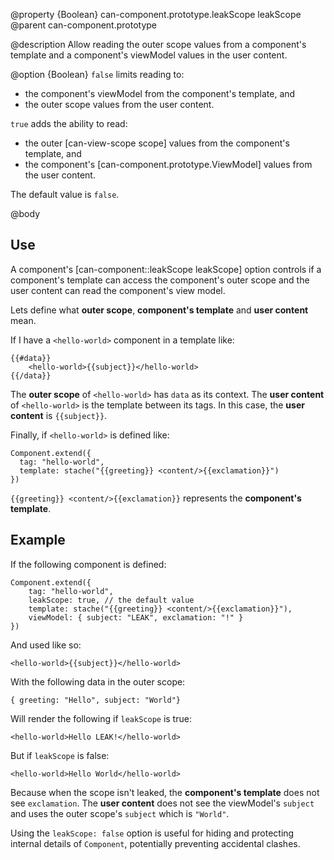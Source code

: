 @property {Boolean} can-component.prototype.leakScope leakScope
@parent can-component.prototype

@description Allow reading the outer scope values from a component's template and
a component's viewModel values in the user content.

@option {Boolean}  `false` limits reading to:

- the component's viewModel from the component's template, and
- the outer scope values from the user content.

`true` adds the ability to read:

- the outer [can-view-scope scope] values from the component's template, and
- the component's [can-component.prototype.ViewModel] values from the user content.

The default value is `false`. 

@body

## Use

A component's [can-component::leakScope leakScope] option controls if a
component's template can access the component's outer scope and the
user content can read the component's view model.

Lets define what __outer scope__, __component's template__ and __user content__ mean.

If I have a `<hello-world>` component in a template like:

```
{{#data}}
	<hello-world>{{subject}}</hello-world>
{{/data}}
```

The __outer scope__ of `<hello-world>` has `data` as its context.  The __user content__ of
`<hello-world>` is the template between its tags.  In this case, the __user content__
is `{{subject}}`.

Finally, if `<hello-world>` is defined like:

```
Component.extend({
  tag: "hello-world",
  template: stache("{{greeting}} <content/>{{exclamation}}")
})
```

`{{greeting}} <content/>{{exclamation}}` represents the __component's template__.

## Example

If the following component is defined:

    Component.extend({
        tag: "hello-world",
        leakScope: true, // the default value
        template: stache("{{greeting}} <content/>{{exclamation}}"),
        viewModel: { subject: "LEAK", exclamation: "!" }
    })

And used like so:

    <hello-world>{{subject}}</hello-world>

With the following data in the outer scope:

    { greeting: "Hello", subject: "World"}

Will render the following if `leakScope` is true:

    <hello-world>Hello LEAK!</hello-world>

But if `leakScope` is false:

    <hello-world>Hello World</hello-world>

Because when the scope isn't leaked, the __component's template__
does not see `exclamation`. The __user content__ does not see the
viewModel's `subject` and uses the outer scope's `subject` which is `"World"`.

Using the `leakScope: false` option is useful for hiding and protecting
internal details of `Component`, potentially preventing accidental
clashes.
